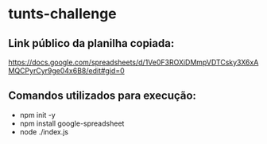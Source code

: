 # tunts-challenge

## Link público da planilha copiada:
https://docs.google.com/spreadsheets/d/1Ve0F3ROXiDMmpVDTCsky3X6xAMQCPyrCyr9ge04x6B8/edit#gid=0

## Comandos utilizados para execução:
- npm init -y
- npm install google-spreadsheet
- node ./index.js
